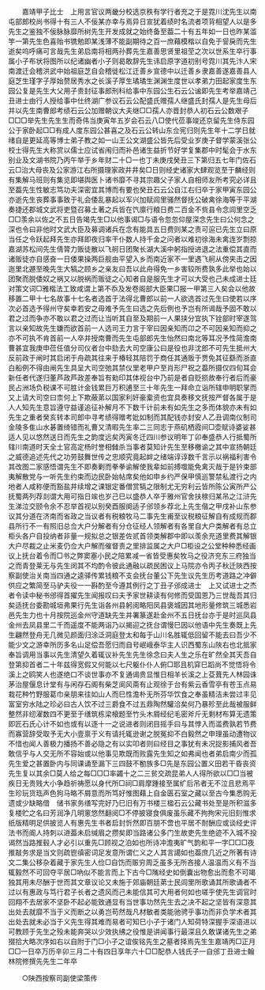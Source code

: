 <!-- { "loadSidebar": true } -->
　　嘉靖甲子比士　上用言官议两畿分校选京秩有学行者充之于是霓川沈先生以南屯部郎校尚书得十有三人不佞某亦幸与焉异日宣犹着绩时名流者项背相望人以是多先生之鉴独不佞脉脉靡所树先生开发成就之始终备至葢二十有五年如一日也昨某滥竽一第先生色喜贻书镌勉即某浅薄不能副期待之百一庶藉模楷以自免于諐戾而先生逝矣呜呼痛可言哉先生弟启南将相两孙葬先生嘉善思贤里祖茔之次以世系生卒行事属小子布状将图所以纪诸幽者小子则曷敢辞先生讳启原字道初别号霓川其先汴人宋南渡迁会稽洪武中始祖庭芝自会稽徙松江迁善乡宣德中以迁善乡隶嘉善遂嘉善县人庭芝生瑾字子厚始赘居秀水之长溪子厚生璚璚生渊渊生度世以孝弟力田起家度生东园公复是先生大父用子贵封征事郎刑科给事中东园公生石云公谧即先生考举嘉靖己丑进士由行人授给事中仕终湖广参议石云公配盛氏赠孺人继盛氏封孺人是先生母后并以先生南曹郎考绩石云公加赠朝议大夫继□□孺人亦晋封恭人初石云公数艰子□□□举先生先生生而奇伟当庚寅年五岁会石云八□使代莅事竣还京留先生侍东园公于家卧起□□有成人度东园公甚喜之及石云公转山东佥宪归则先生年十二学日就绪自是更延高等博士弟子教之如一山王公文湖盛公皆先后受业岁庚子督学蒙溪张公校士得先生大称赏以儒士应试省闱归而补邑诸生益折节好学复集郡中时髦会于水东别业及文湖书院乃丙午举于乡年财二十□一也丁未庚戌癸丑三下第归五七年门佐石云□治大母丧及公家游江右所摄理家政井井矣□日则经史诸家大肆观览至于麟经则有集解马班则有集览即堪舆医卜诸书靡不寻其宗趣父子家人自相师友所考究必详且至葢先生性敏志笃功夫深密宜其博而有要也癸丑石云公自江右归卒于家甲寅东园公亦逝先生丧葬事事致于礼会倭乱暴起以军兴加赋闾里骚然督抚公破禽徐海等于平湖奏捷还郡城文武将吏暨召募土著之兵皆在饩廪行粮日费二百金不赀县令念闾里空乏□□羡余以佐之不五日告竭先生□以他事谒□与语令忽忽仰屋深念先生曰公何念之深也令曰非他时文武大臣及募调诸兵在念有能具五日费则某之责可逭已先生立曰原当任之令跃起拜先生亦拜即夜归率干仆数人持千金之问者以难初徐海未禽连岁剽掠嘉湖苏松间先生倩膂力贩徒散以飞舸日团聚长湖大溪中躬指授进退之法重偿其直而诸贩徒亦自感奋一日倭果操两巨舰由平望入乡而南近家不一里遇飞舸从傍夹击之因迤里北遯至晚先生大犒之顾乡之亲友曰吾以此舟得免一乡害较所费孰多此举也始以团聚而脱倭奴之祸又以脱祸而贩徒之心知者自是服先生才可以大受也己未成进士廷对策文词□雅楷法工致咸谓上第不忝及发卷阁部大臣果□报一甲第三人矣会以他故移置二甲十七名故事十七名者选首于法得北曹郎以前一人欲选首过先生曰使若以序次必首选予得州守矣幸若安之毋难予先生曰选之先后例也予岂有所谒哉予固不敢以君之过而争亦不敢以君之过而让当听其自至及期前一人果挟分宜执下铨部时宰遂驾言以亲知故先生嫌而欲首前一人选司王力言于宰曰因亲知而卬之不可因亲知而抑之亦不可执不肯首前一人卒并授南曹而先生屯部郎先生怡然曰南北等耳况予性简澹南曹甚宜我庚申莅任值分司仪者台中劾去大司空康公曰是役也非沈郎不可先生抵州大反前政于闸时其启闭于舟疏其往来于椿轻其陪罚于商任其通贩于贾免其征繇而浙直白船例不得由闸先生具呈大司空弛其禁仪里老甲户至肖形尸祝之葢所摄仅四旬耳会新任者代遂归董芦政芦政差奉旨有勑印其体视台中乃前是者自贬损故奉行者后而豪民占洲场负税课不可胜计金钱累巨万积逋至三十年先生一拜命立诣所辖申明职掌而又上请大司空曰柰何上下欺蔽苐以国家利奸豪槖资也宜具奏移文抚按严督各属于是人人知先生意旨遵守益谨追征补解月不下数千计前未有如先生之多而体貌亦未有如先生之重者癸亥转本司郎中寻考绩得赠考妣如制而其配钱亦封安人乙丑调南仪制司金陵多隹山水碁置绮错而礼曹又清暇先生率二三同志于燕矶栖霞间□壶赋诗婆娑甚适人见以悠然送日而先生之韵度远矣丙寅冬迁四川参议明年丁卯奉盛恭人行抵蜀所辖川南道时天全土官高定杨时誉相雠杀当事者莫知计先生至移檄谕之其中宣扬朝廷之威德追述先代之功劳鼓舞世传之忠顺究竟起衅之绪端谆谆数千言示以祸福利害令其改图二家感悟谓先生不即奏剿而拳拳谕解使我辈如前搏噬能免禽灭哉于是钤束部夷解散党与一听先生约束而边民卧始帖席矣他如申乡约严保甲慎巡警禁私渡行之内地者人咸称便而豁盐井续增之课银定番僧赏犒之限制尤无穷利云皆所陈公寅所严公抚蜀两列荐剡谓大用可指日竢也岁己巳以盛恭人卒于雅州官舍扶榇归某吊之江浒先生涕泣交颐令余不忍举首视以别癸酉服阕适子邠领乡荐北上先生偕之甲戌补山东参议其分道在济南而省政之当议者有税粮牧马二事先生甫至议税粮征解自有成规而郡县所行不一有照旧总佥大户分解者有分仓征经人领解者有各里自大户类解者有总立柜头各户自投纳者非量一规拟总之银差佐贰首领类解郡中即以羡余充道里费其解银大户尽裁之止米麦仍佥大户解而催督责之里排监属之大户□柜设之公堂种种悉经画议上抚台着令而□书之弊窦塞小民之陪累减一省皆受惠矣牧马之役济兖东三府独当之而青登莱无与先生闵其不均酌令彼此通融以疏民困议上马院亦令丙子秋迁陜西按察副使治关南当四通之逵驿传累钱粮不支会抚台董公下先生议先生历考道路之冲僻供应之繁简至马驴夫役一一斟酌至今遵其例行之丁丑子邠成进士　上又试进士之杰者令读中秘书邠得首擢先生闻报叹曰夫予家世耕读有何修而受国恩乃三世哉吾其归矣适抚台委勘城垣弗果行先生诣各州县躬阅略阳凤县褒城因其地形量修筑三城悉岩邑先生力也十月按院巡金州守道缺先生并署篆遂赴金州不五日抚台亦于是时巡凤县金州去凤县里二千而遥度不能两诣乃以揭迎之抚台谓慢巳因以他语中先生奏既上先生翩然登舟无几微见颜面归涂泛洞庭登太和每于山川名胜辄低回留不能去曰吾少不能少文之游幸所历多名山足偿吾愿归而自号岷峨泰华主人识西蜀东山陜右也北抵家奉旨调用当事以先生清望久着辄议补先生先生徐念曰夫人生之乐在旷然全其天吾自登第抑首者二十年兹得宽假又何能以七尺躯仆仆人俯□耶且机穽巳蹈尚不觉悟将令溪上之鸥笑人也遂绝口不谈世事亦不复通谒贵显惟日相羊长溪之上芟葺先人林园诛茅治屋偃息计堂有与闲存石阁有柴芝阆风斋有止观徐于台有紫云香雪亭有苍玉点易栽花种竹野服葛巾亲朋来往如山人而巳性澹朴无所芬华饮食之奉虽精洁未尝过丰见富室穷水陆之珍必曰古人饮不过三爵食不过五鼎陶然驩洽矣何乃暴殄至此哉被服鲜整然非纫濯数四不更至于缮筑栋梁榱题至竹头木屑经纪毛密斧斤无剩材布算无遗策即匠石氏心计不如也或有以逐十一之说进者则闭目摇手曰与其悖入而滥费孰若节费而寡营辞受取予无大小壹禀于义有请托辄逊谢之脱冤抑不白毅然之申理虽动遭物议不惜也闻人善极力播扬不善必隐之有以实叩者则曰经目之事犹有未况捉影捕风者吾敢信乎与人交无所不容始或以他事见欺既而败露先生知之如弗闻也者弟启南少而孤先生爱之甚置卧内与同课诵至漏下三四鼓不勌族多□先是东园公置义田若干昏丧资先生复以其余□莫人给之每□□□率蠲十之二三贫交疏昆弟人人得所欲以□□当被疾日无贵贱大小争趋祈祷愿以身代所□祠□肩摩踵接至属纩后吊者无不泣且悲焉平生珍玩货珤声色狗马略不屑意而所笃好惟图藉上自金匮石室之藏以至古今集悉购无遗或少缺略借　储书家务缮写完好乃巳旧有万书楼三楹石云公藏书处至是所积滋多复楼贮之名曰芳润净几明窻悠然翻阅□不停披寝食俱废虽乐藏不拘拘宋元旧刻惟求纸版精明足供披览人有惠先生书者启封忻然即百朋不啻也平居不耐酬应或谈经史评法书而阍人持刺以进葢未启缄眉之攒矣即当路诸公多门生故吏先生绝迹不入城不投谒然当路推毂人才必引以重先□顾视之泊如也所诗冲澹夷旷气韵和平一字□□□夜推敲务求是当文则疏鬯缜密词足发意所谓仁义之人其言譪如也葢庶几近之所著有诗文二集公移杂着藏于家先生人俭□自饬而赈穷周乏虽多无所吝接人温温而义有不当辄毅然不可回夺平居□吶似不能言而上下古今□隲经史如倒囊出物愈出而愈不可竭独其用未尽酬于世而其文章议论又未施于郊庙朝廷苐士民闾里所歌诵其所歌诵者不过以有惠政与笃行君子长者之遗风而己未能信其可大用者何如也嗟乎使先生调官时回翔不去居家不坚卧不起必能致通显有当世事功然先生去之决不起之坚皆有深意其出处去就靡不当于义而断之以勇岂苟然哉凡材敏者类能驰骋乎事功而非负学术者其出处去就未必当于义先生得其难而易者可知巳小子于诸门人知荷特深握手深语进以可教顾于先生之殁未能奔哭以少效执绋之役惟是讲闻事行最深且久敢谋诸先生之弟掇拾大略次序如右以自附于门□小子之谊俟铭先生之墓者择焉先生生嘉靖丙□正月□□一日卒万历辛卯三月二十有四日享年六十□□配恭人钱氏子一自邠丁丑进士翰林院修撰先先生二年卒 

　　○陕西按察司副使梁策传 

